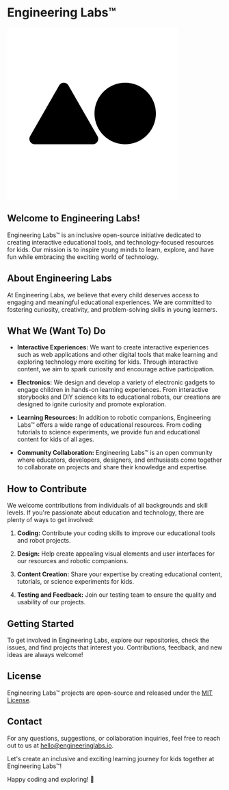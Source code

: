 # Engineering Labs™

![Engineering Labs Logo](./engineeringlbs.png)

## Welcome to Engineering Labs!

Engineering Labs™ is an inclusive open-source initiative dedicated to creating interactive educational tools, and technology-focused resources for kids. Our mission is to inspire young minds to learn, explore, and have fun while embracing the exciting world of technology.

## About Engineering Labs

At Engineering Labs, we believe that every child deserves access to engaging and meaningful educational experiences. We are committed to fostering curiosity, creativity, and problem-solving skills in young learners.

## What We (Want To) Do

- **Interactive Experiences:** We want to create interactive experiences such as web applications and other digital tools that make learning and exploring technology more exciting for kids. Through interactive content, we aim to spark curiosity and encourage active participation.

- **Electronics:** We design and develop a variety of electronic gadgets to engage children in hands-on learning experiences. From interactive storybooks and DIY science kits to educational robots, our creations are designed to ignite curiosity and promote exploration.

- **Learning Resources:** In addition to robotic companions, Engineering Labs™ offers a wide range of educational resources. From coding tutorials to science experiments, we provide fun and educational content for kids of all ages.

- **Community Collaboration:** Engineering Labs™ is an open community where educators, developers, designers, and enthusiasts come together to collaborate on projects and share their knowledge and expertise.

## How to Contribute

We welcome contributions from individuals of all backgrounds and skill levels. If you're passionate about education and technology, there are plenty of ways to get involved:

1. **Coding:** Contribute your coding skills to improve our educational tools and robot projects.

2. **Design:** Help create appealing visual elements and user interfaces for our resources and robotic companions.

3. **Content Creation:** Share your expertise by creating educational content, tutorials, or science experiments for kids.

4. **Testing and Feedback:** Join our testing team to ensure the quality and usability of our projects.

## Getting Started

To get involved in Engineering Labs, explore our repositories, check the issues, and find projects that interest you. Contributions, feedback, and new ideas are always welcome!

## License

Engineering Labs™ projects are open-source and released under the [MIT License](./LICENSE.md).

## Contact

For any questions, suggestions, or collaboration inquiries, feel free to reach out to us at hello@engineeringlabs.io.

Let's create an inclusive and exciting learning journey for kids together at Engineering Labs™!

Happy coding and exploring! 🚀
